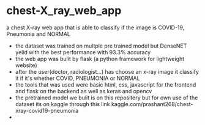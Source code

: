 # chest-X_ray_web_app
a chest X-ray web app that is able to classify if the image is COVID-19, Pneumonia and NORMAL
- the dataset was trained on multple pre trained model but DenseNET yelid with the best performance with 93.3% accuracy
- the web app was bulit by flask (a python framework for lightweight website) 
- after the user(doctor, radiologist...) has choose an x-ray image it classify it if it's whether COVID, PNEUMONIA or NORMAL
- the tools that was used were basic html, css, javascript for the frontend and flask on the backend as well as keras and opencv
- the pretrained model we bulit is on this repositery but for own use of the dataset its on kaggle through this link kaggle.com/prashant268/chest-xray-covid19-pneumonia  
- 
